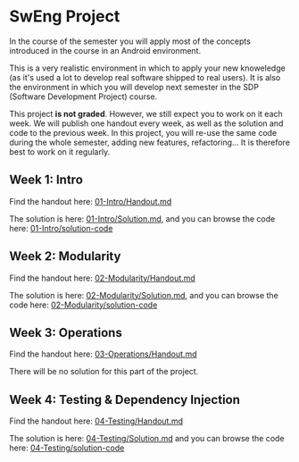 # SwEng Project

In the course of the semester you will apply most of the concepts introduced in the course in an Android environment.

This is a very realistic environment in which to apply your new knoweledge (as it's used a lot to develop real software shipped to real users). It is also the environment in which you will develop next semester in the SDP (Software Development Project) course.

This project **is not graded**. However, we still expect you to work on it each week. We will publish one handout every week, as well as the solution and code to the previous week. In this project, you will re-use the same code during the whole semester, adding new features, refactoring... It is therefore best to work on it regularly.

## Week 1: Intro

Find the handout here: [01-Intro/Handout.md](01-Intro/Handout.md)

The solution is here: [01-Intro/Solution.md](01-Intro/Solution.md), and you can browse the code here: [01-Intro/solution-code](01-Intro/solution-code)

## Week 2: Modularity

Find the handout here: [02-Modularity/Handout.md](02-Modularity/Handout.md)

The solution is here: [02-Modularity/Solution.md](02-Modularity/Solution.md), and you can browse the code here: [02-Modularity/solution-code](02-Modularity/solution-code)

## Week 3: Operations

Find the handout here: [03-Operations/Handout.md](03-Operations/Handout.md)

There will be no solution for this part of the project.

## Week 4: Testing & Dependency Injection

Find the handout here: [04-Testing/Handout.md](04-Testing/Handout.md)

The solution is here: [04-Testing/Solution.md](04-Testing/Solution.md) and you can browse the code here: [04-Testing/solution-code](04-Testing/solution-code)